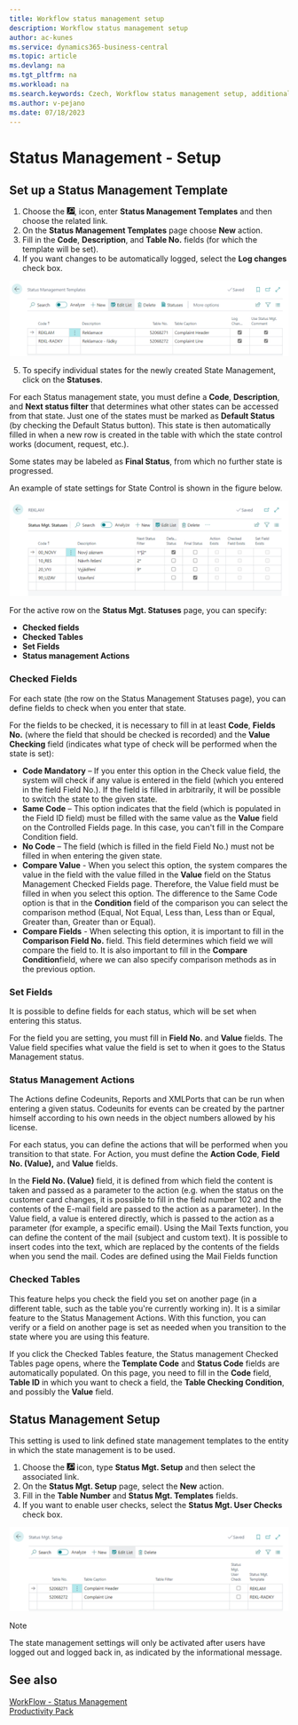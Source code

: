 ```yaml
---
title: Workflow status management setup 
description: Workflow status management setup
author: ac-kunes
ms.service: dynamics365-business-central
ms.topic: article
ms.devlang: na
ms.tgt_pltfrm: na
ms.workload: na
ms.search.keywords: Czech, Workflow status management setup, additional functions
ms.author: v-pejano
ms.date: 07/18/2023
---
```

# Status Management - Setup

## Set up a Status Management Template

1. Choose the ![Lightbulb that opens the Tell Me feature.](media/ui-search/search_small.png "Tell me what you want to do"), icon, enter **Status Management Templates** and then choose the related link.
2. On the **Status Management Templates** page choose **New** action.
3. Fill in the **Code**, **Description**, and **Table No.** fields (for which the template will be set).
4. If you want changes to be automatically logged, select the **Log changes** check box.

![State Management - Status Management Templates](media/WF_Templates.png)

5. To specify individual states for the newly created State Management, click on the  **Statuses**.

For each Status management state, you must define a **Code**, **Description**, and **Next status filter** that determines what other states can be accessed from that state. Just one of the states must be marked as **Default Status** (by checking the Default Status button). This state is then automatically filled in when a new row is created in the table with which the state control works (document, request, etc.).

Some states may be labeled as **Final Status**, from which no further state is progressed.

An example of state settings for State Control is shown in the figure below.

![Status Management Settings - State Control Statuses](media/WF_states.png)

For the active row on the **Status Mgt. Statuses** page, you can specify:

- **Checked fields**
- **Checked Tables**
- **Set Fields**
- **Status management Actions**

### Checked Fields

For each state (the row on the Status Management Statuses page), you can define fields to check when you enter that state.

For the fields to be checked, it is necessary to fill in at least **Code**, **Fields No.** (where the field that should be checked is recorded) and the **Value Checking** field (indicates what type of check will be performed when the state is set):
- **Code Mandatory** – If you enter this option in the Check value field, the system will check if any value is entered in the field (which you entered in the field Field No.). If the field is filled in arbitrarily, it will be possible to switch the state to the given state.
- **Same Code** – This option indicates that the field (which is populated in the Field ID field) must be filled with the same value as the **Value** field on the Controlled Fields page. In this case, you can't fill in the Compare Condition field.
- **No Code** – The field (which is filled in the field Field No.) must not be filled in when entering the given state.
- **Compare Value** - When you select this option, the system compares the value in the field with the value filled in the **Value** field on the Status Management Checked Fields page. Therefore, the Value field must be filled in when you select this option. The difference to the Same Code option is that in the **Condition** field of the comparison you can select the comparison method (Equal, Not Equal, Less than, Less than or Equal, Greater than, Greater than or Equal).
- **Compare Fields** - When selecting this option, it is important to fill in the **Comparison Field No.** field. This field determines which field we will compare the field to. It is also important to fill in the **Compare Condition**field, where we can also specify comparison methods as in the previous option.

### Set Fields

It is possible to define fields for each status, which will be set when entering this status.

For the field you are setting, you must fill in **Field No.** and **Value** fields. The Value field specifies what value the field is set to when it goes to the Status Management status.

### Status Management Actions

The Actions define Codeunits, Reports and XMLPorts that can be run when entering a given status. Codeunits for events can be created by the partner himself according to his own needs in the object numbers allowed by his license.

For each status, you can define the actions that will be performed when you transition to that state. For Action, you must define the **Action Code**, **Field No. (Value),** and **Value** fields.

In the **Field No. (Value)** field, it is defined from which field the content is taken and passed as a parameter to the action (e.g. when the status on the customer card changes, it is possible to fill in the field number 102 and the contents of the E-mail field are passed to the action as a parameter). In the Value field, a value is entered directly, which is passed to the action as a parameter (for example, a specific email).
Using the Mail Texts function, you can define the content of the mail (subject and custom text). It is possible to insert codes into the text, which are replaced by the contents of the fields when you send the mail. Codes are defined using the Mail Fields function

### Checked Tables

This feature helps you check the field you set on another page (in a different table, such as the table you're currently working in). It is a similar feature to the Status Management Actions. With this function, you can verify or a field on another page is set as needed when you transition to the state where you are using this feature.

If you click the Checked Tables feature, the Status management Checked Tables page opens, where the **Template Code** and **Status Code** fields are automatically populated. On this page, you need to fill in the **Code** field, **Table ID** in which you want to check a field, the **Table Checking Condition**, and possibly the **Value** field.

## Status Management Setup

This setting is used to link defined state management templates to the entity in which the state management is to be used.

1. Choose the ![Lightbulb that opens the Tell Me feature.](media/ui-search/search_small.png "Tell me what you want to do") icon, type **Status Mgt. Setup** and then select the associated link.
2. On the **Status Mgt. Setup** page, select the **New** action.
3. Fill in the **Table Number** and **Status Mgt. Templates** fields.
4. If you want to enable user checks, select the **Status Mgt. User Checks** check box.

![Status Management setup](media/WF_states_setup.png)

> [!NOTE]
> The state management settings will only be activated after users have logged out and logged back in, as indicated by the informational message.

## See also

[WorkFlow - Status Management](ac-workflow-status-management.md)  
[Productivity Pack](ac-productivity-pack.md)
